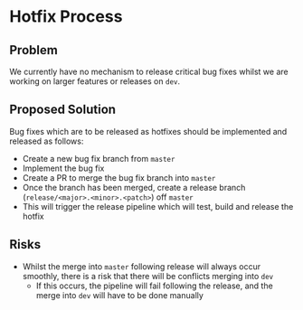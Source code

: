 # Hotfix Process

## Problem

We currently have no mechanism to release critical bug fixes whilst we are working on larger features or releases on `dev`.

## Proposed Solution

Bug fixes which are to be released as hotfixes should be implemented and released as follows:

- Create a new bug fix branch from `master`
- Implement the bug fix
- Create a PR to merge the bug fix branch into `master`
- Once the branch has been merged, create a release branch (`release/<major>.<minor>.<patch>`) off `master`
- This will trigger the release pipeline which will test, build and release the hotfix

## Risks

- Whilst the merge into `master` following release will always occur smoothly, there is a risk that there will be conflicts merging into `dev`
  - If this occurs, the pipeline will fail following the release, and the merge into `dev` will have to be done manually
